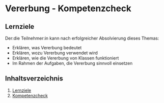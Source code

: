 # Vererbung - Kompetenzcheck

## Lernziele
Der:die Teilnehmer:in kann nach erfolgreicher Absolvierung dieses Themas:
- Erklären, was Vererbung bedeutet
- Erklären, wozu Vererbung verwendet wird
- Erklären, wie die Vererbung von Klassen funktioniert
- Im Rahmen der Aufgaben, die Vererbung sinnvoll einsetzen

## Inhaltsverzeichnis

1. [Lernziele](README.md)
1. [Kompetenzcheck](kompetenzcheck.md)

